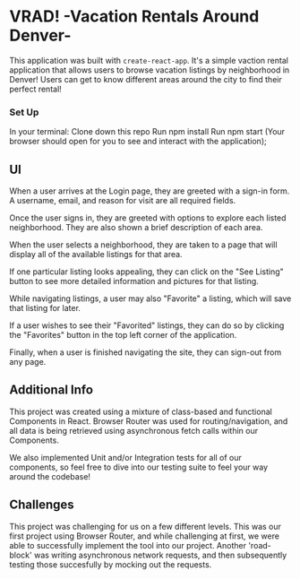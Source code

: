 # VRAD! -Vacation Rentals Around Denver-

This application was built with `create-react-app`. It's a simple vaction rental application that allows users to browse vacation listings by neighborhood in Denver! Users can get to know different areas around the city to find their perfect rental!

### Set Up
In your terminal: 
Clone down this repo
Run npm install
Run npm start (Your browser should open for you to see and interact with the application);

## UI
When a user arrives at the Login page, they are greeted with a sign-in form. A username, email, and reason for visit are all required fields. 

Once the user signs in, they are greeted with options to explore each listed neighborhood. They are also shown a brief description of each area. 

When the user selects a neighborhood, they are taken to a page that will display all of the available listings for that area. 

If one particular listing looks appealing, they can click on the "See Listing" button to see more detailed information and pictures for that listing. 

While navigating listings, a user may also "Favorite" a listing, which will save that listing for later. 

If a user wishes to see their "Favorited" listings, they can do so by clicking the "Favorites" button in the top left corner of the application.

Finally, when a user is finished navigating the site, they can sign-out from any page. 


## Additional Info
This project was created using a mixture of class-based and functional Components in React. Browser Router was used for routing/navigation, and all data is being retrieved using asynchronous fetch calls within our Components. 

We also implemented Unit and/or Integration tests for all of our components, so feel free to dive into our testing suite to feel your way around the codebase!

## Challenges 
This project was challenging for us on a few different levels. This was our first project using Browser Router, and while challenging at first, we were able to successfully implement the tool into our project. Another 'road-block' was writing asynchronous network requests, and then subsequently testing those succesfully by mocking out the requests. 

